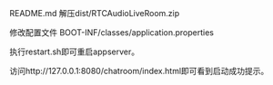 README.md
解压dist/RTCAudioLiveRoom.zip

修改配置文件 BOOT-INF/classes/application.properties


执行restart.sh即可重启appserver。

访问http://127.0.0.1:8080/chatroom/index.html即可看到启动成功提示。